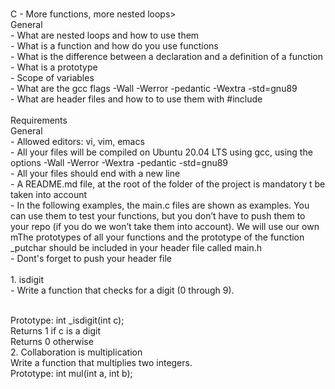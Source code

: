 <br> C - More functions, more nested loops> <br> General <br>- What are nested loops and how to use them <br>- What is a function and how do you use functions <br>- What is the difference between a declaration and a definition of a function <br>- What is a prototype  <br>- Scope of variables <br>- What are the gcc flags -Wall -Werror -pedantic -Wextra -std=gnu89
 <br>- What are header files and how to to use them with #include <br> <br> Requirements <br> General <br>- Allowed editors: vi, vim, emacs <br>- All your files will be compiled on Ubuntu 20.04 LTS using gcc, using the options -Wall -Werror -Wextra -pedantic -std=gnu89 <br>- All your files should end with a new line <br>- A README.md file, at the root of the folder of the project is mandatory                                  t be taken into account <br>- In the following examples, the main.c files are shown as examples. You can use them to test your functions, but you don’t have to push them to your repo (if you do we won’t take them into account). We will use our own mThe prototypes of all your functions and the prototype of the function _putchar should be included in your header file called main.h <br>- Dont's forget to push your header file <br> 
<br> 1. isdigit <br> - Write a function that checks for a digit (0 through 9).

<br> Prototype: int _isdigit(int c);
<br> Returns 1 if c is a digit
<br> Returns 0 otherwise <br>
2. Collaboration is multiplication <br> Write a function that multiplies two integers. <br> Prototype: int mul(int a, int b); <br>
